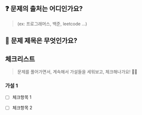 ## ❓ 문제의 출처는 어디인가요? 
> (ex: 프로그래머스, 백준, leetcode ...)


## 🌟 문제 제목은 무엇인가요?


## 체크리스트
> 문제를 풀어가면서, 계속해서 가설들을 세워보고, 체크해나가요! 🖐🏻

### 가설 1

- [ ] 체크항목 1

- [ ] 체크항목 2